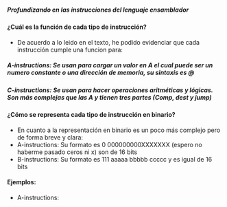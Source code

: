 ##### Profundizando en las instrucciones del lenguaje ensamblador #####

#### ¿Cuál es la función de cada tipo de instrucción? ####
- De acuerdo a lo leido en el texto, he podido evidenciar que cada instrucción cumple una funcion para:
##### A-instructions: Se usan para cargar un valor en A el cual puede ser un numero constante o una dirección de memoria, su sintaxis es @ #####
##### C-instructions: Se usan para hacer operaciones aritméticas y lógicas. Son más complejas que las A y tienen tres partes (Comp, dest y jump) #####

#### ¿Cómo se representa cada tipo de instrucción en binario? ####
- En cuanto a la representación en binario es un poco más complejo pero de forma breve y clara:
- A-instructions: Su formato es 0 000000000XXXXXXX (espero no haberme pasado ceros ni x) son de 16 bits
- B-instructions: Su formato es 111 aaaaa bbbbb ccccc y es igual de 16 bits

#### Ejemplos: ####

- A-instructions: 
